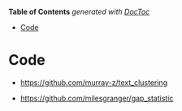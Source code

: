 <!-- START doctoc generated TOC please keep comment here to allow auto update -->
<!-- DON'T EDIT THIS SECTION, INSTEAD RE-RUN doctoc TO UPDATE -->
**Table of Contents**  *generated with [DocToc](https://github.com/thlorenz/doctoc)*

- [Code](#code)

<!-- END doctoc generated TOC please keep comment here to allow auto update -->


# Code

- https://github.com/murray-z/text_clustering

- https://github.com/milesgranger/gap_statistic

